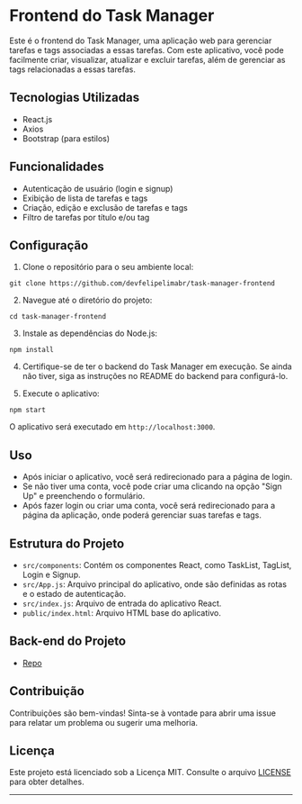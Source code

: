 # Frontend do Task Manager

Este é o frontend do Task Manager, uma aplicação web para gerenciar tarefas e tags associadas a essas tarefas. Com este aplicativo, você pode facilmente criar, visualizar, atualizar e excluir tarefas, além de gerenciar as tags relacionadas a essas tarefas.

## Tecnologias Utilizadas

- React.js
- Axios
- Bootstrap (para estilos)

## Funcionalidades

- Autenticação de usuário (login e signup)
- Exibição de lista de tarefas e tags
- Criação, edição e exclusão de tarefas e tags
- Filtro de tarefas por título e/ou tag

## Configuração

1. Clone o repositório para o seu ambiente local:

```
git clone https://github.com/devfelipelimabr/task-manager-frontend
```

2. Navegue até o diretório do projeto:

```
cd task-manager-frontend
```

3. Instale as dependências do Node.js:

```
npm install
```

4. Certifique-se de ter o backend do Task Manager em execução. Se ainda não tiver, siga as instruções no README do backend para configurá-lo.

5. Execute o aplicativo:

```
npm start
```

O aplicativo será executado em `http://localhost:3000`.

## Uso

- Após iniciar o aplicativo, você será redirecionado para a página de login.
- Se não tiver uma conta, você pode criar uma clicando na opção "Sign Up" e preenchendo o formulário.
- Após fazer login ou criar uma conta, você será redirecionado para a página da aplicação, onde poderá gerenciar suas tarefas e tags.

## Estrutura do Projeto

- `src/components`: Contém os componentes React, como TaskList, TagList, Login e Signup.
- `src/App.js`: Arquivo principal do aplicativo, onde são definidas as rotas e o estado de autenticação.
- `src/index.js`: Arquivo de entrada do aplicativo React.
- `public/index.html`: Arquivo HTML base do aplicativo.

## Back-end do Projeto

- [Repo](https://github.com/devfelipelimabr/task-manager-back-end.git)

## Contribuição

Contribuições são bem-vindas! Sinta-se à vontade para abrir uma issue para relatar um problema ou sugerir uma melhoria.

## Licença

Este projeto está licenciado sob a Licença MIT. Consulte o arquivo [LICENSE](LICENSE) para obter detalhes.

--- 
